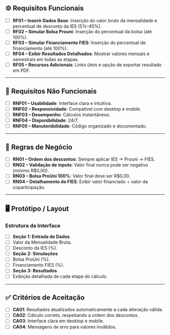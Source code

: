 ## ⚙️ Requisitos Funcionais
- [ ] **RF01 – Inserir Dados Base**: Inserção do valor bruto da mensalidade e percentual de desconto da IES (5%–45%).  
- [ ]  **RF02 – Simular Bolsa Prouni**: Inserção do percentual da bolsa (até 100%).  
- [ ]  **RF03 – Simular Financiamento FIES**: Inserção do percentual de financiamento (até 100%).  
- [ ]  **RF04 – Exibir Resultados Detalhados**: Mostrar valores mensais e semestrais em todas as etapas.  
- [ ]  **RF05 – Recursos Adicionais**: Links úteis e opção de exportar resultado em PDF.  

---

## 🚀 Requisitos Não Funcionais
- [ ]  **RNF01 – Usabilidade**: Interface clara e intuitiva.  
- [ ]  **RNF02 – Responsividade**: Compatível com desktop e mobile.  
- [ ]  **RNF03 – Desempenho**: Cálculos instantâneos.  
- [ ]  **RNF04 – Disponibilidade**: 24/7.  
- [ ]  **RNF05 – Manutenibilidade**: Código organizado e documentado.  

---

## 📏 Regras de Negócio
- [ ]  **RN01 – Ordem dos descontos**: Sempre aplicar IES → Prouni → FIES.  
- [ ]  **RN02 – Validação de inputs**: Valor final nunca pode ser negativo (mínimo R$0,00).  
- [ ]  **RN03 – Bolsa ProUni 100%**: Valor final deve ser R$0,00.  
- [ ]  **RN04 – Detalhamento do FIES**: Exibir valor financiado + valor da coparticipação.  

---

## 🖥️ Protótipo / Layout
### Estrutura da Interface
- [ ]  **Seção 1: Entrada de Dados**  
  - [ ]  Valor da Mensalidade Bruta.  
  - [ ]  Desconto da IES (%).  
- [ ]  **Seção 2: Simulações**  
  - [ ]  Bolsa ProUni (%).  
  - [ ]  Financiamento FIES (%).  
- [ ]  **Seção 3: Resultados**  
  - [ ]  Exibição detalhada de cada etapa do cálculo.  

---

## ✅ Critérios de Aceitação
- [ ]  **CA01**: Resultados atualizados automaticamente a cada alteração válida.  
- [ ]  **CA02**: Cálculo correto, respeitando a ordem dos descontos.  
- [ ]  **CA03**: Interface clara em desktop e mobile.  
- [ ]  **CA04**: Mensagens de erro para valores inválidos.